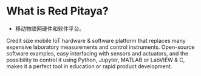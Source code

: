 # What is Red Pitaya?
* 移动物联网硬件和软件平台。

Credit size mobile IoT hardware & software platform that replaces many expensive laboratory
measurements and control instruments. Open-source software examples, easy interfacing with
sensors and actuators, and the possibility to control it using Python, Jupyter, MATLAB or
LabVIEW & C, makes it a perfect tool in education or rapid product development.
